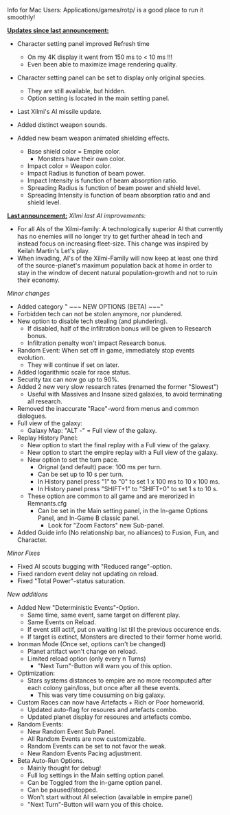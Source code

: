 Info for Mac Users: Applications/games/rotp/ is a good place to run it smoothly!

<b><ins>Updates since last announcement:</ins></b>
- Character setting panel improved Refresh time
  - On my 4K display it went from 150 ms to < 10 ms !!!
  - Even been able to maximize image rendering quality.
- Character setting panel can be set to display only original species.
    - They are still available, but hidden.
    - Option setting is located in the main setting panel.

- Last Xilmi's AI missile update.
- Added distinct weapon sounds.
- Added new beam weapon animated shielding effects.
  - Base shield color = Empire color.
    - Monsters have their own color.
  - Impact color = Weapon color.
  - Impact Radius is function of beam power.
  - Impact Intensity is function of beam absorption ratio.
  - Spreading Radius is function of beam power and shield level.
  - Spreading Intensity is function of beam absorption ratio and and shield level.

<b><ins>Last announcement:</ins></b>
<em>Xilmi last AI improvements:</em>
- For all AIs of the Xilmi-family: A technologically superior AI that currently has no enemies will no longer try to get further ahead in tech and instead focus on increasing fleet-size. This change was inspired by Keilah Martin's Let's play.
- When invading, AI's of the Xilmi-Family will now keep at least one third of the source-planet's maximum population back at home in order to stay in the window of decent natural population-growth and not to ruin their economy.

<em>Minor changes</em>
- Added category " ~~~ NEW OPTIONS (BETA) ~~~"
- Forbidden tech can not be stolen anymore, nor plundered.
- New option to disable tech stealing (and plundering).
  - If disabled, half of the infiltration bonus will be given to Research bonus.
  - Infiltration penalty won't impact Research bonus.
- Random Event: When set off in game, immediately stop events evolution.
  - They will continue if set on later.
- Added logarithmic scale for race status.
- Security tax can now go up to 90%.
- Added 2 new very slow research rates (renamed the former "Slowest")
  - Useful with Massives and Insane sized galaxies, to avoid terminating all research.
- Removed the inaccurate "Race"-word from menus and common dialogues.
- Full view of the galaxy:
  - Galaxy Map: "ALT -" = Full view of the galaxy.
- Replay History Panel:
  - New option to start the final replay with a Full view of the galaxy.
  - New option to start the empire replay with a Full view of the galaxy.
  - New option to set the turn pace.
    - Orignal (and default) pace: 100 ms per turn.
    - Can be set up to 10 s per turn.
    - In History panel press "1" to "0" to set 1 x 100 ms to 10 x 100 ms.
    - In History panel press "SHIFT+1" to "SHIFT+0" to set 1 s to 10 s.
  - These option are common to all game and are merorized in Remnants.cfg
    - Can be set in the Main setting panel, in the In-game Options Panel, and In-Game B classic panel.
      - Look for "Zoom Factors" new Sub-panel.
- Added Guide info (No relationship bar, no alliances) to Fusion, Fun, and Character.

<em>Minor Fixes</em>
- Fixed AI scouts bugging with "Reduced range"-option.
- Fixed random event delay not updating on reload.
- Fixed "Total Power"-status saturation.

<em>New additions</em>
- Added New "Deterministic Events"-Option.
  - Same time, same event, same target on different play.
  - Same Events on Reload.
  - If event still actif, put on waiting list till the previous occurence ends.
  - If target is extinct, Monsters are directed to their former home world.
- Ironman Mode (Once set, options can't be changed)
  - Planet artifact won't change on reload.
  - Limited reload option (only every n Turns)
    - "Next Turn"-Button will warn you of this option.
- Optimization:
  - Stars systems distances to empire are no more recomputed after each colony gain/loss, but once after all these events.
    - This was very time cousuming on big galaxy.
- Custom Races can now have Artefacts + Rich or Poor homeworld.
  - Updated auto-flag for resoures and artefacts combo.
  - Updated planet display for resoures and artefacts combo.
- Random Events:
  - New Random Event Sub Panel.
  - All Random Events are now customizable.
  - Random Events can be set to not favor the weak.
  - New Random Events Pacing adjustment.
- Beta Auto-Run Options.
  - Mainly thought for debug!
  - Full log settings in the Main setting option panel.
  - Can be Toggled from the in-game option panel.
  - Can be paused/stopped.
  - Won't start without AI selection (available in empire panel)
  - "Next Turn"-Button will warn you of this choice.
  

